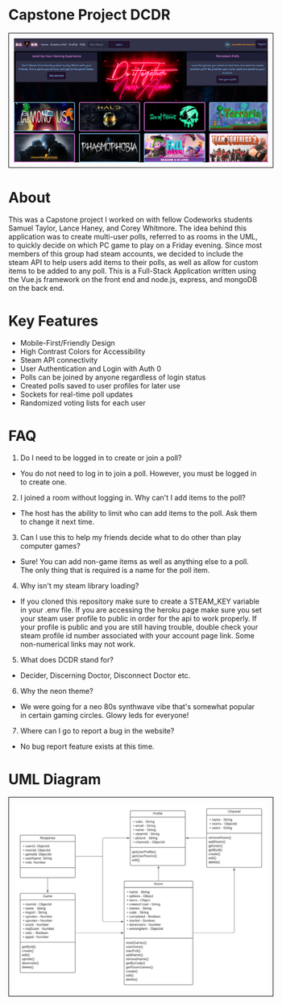 # Capstone Project DCDR

<div>
  <img class="img-responsive"  style="border: 1px solid black;padding: 10px"  src="dcdr-front-page.png" />
</div>

# About

This was a Capstone project I worked on with fellow Codeworks students Samuel Taylor, Lance Haney, and Corey Whitmore.  The idea behind this application was to create multi-user polls, referred to as rooms in the UML, to quickly decide on which PC game to play on a Friday evening.  Since most members of this group had steam accounts, we decided to include the steam API to help users add items to their polls, as well as allow for custom items to be added to any poll.  This is a Full-Stack Application written using the Vue.js framework on the front end and node.js, express, and mongoDB on the back end. 

# Key Features

 - Mobile-First/Friendly Design
 - High Contrast Colors for Accessibility
 - Steam API connectivity
 - User Authentication and Login with Auth 0
 - Polls can be joined by anyone regardless of login status
 - Created polls saved to user profiles for later use 
 - Sockets for real-time poll updates
 - Randomized voting lists for each user

# FAQ

1. Do I need to be logged in to create or join a poll?
         
  - You do not need to log in to join a poll.  However, you must be logged in to create one.
            
2. I joined a room without logging in.  Why can't I add items to the poll?
            
  - The host has the ability to limit who can add items to the poll.  Ask them to change it next time.
           
3. Can I use this to help my friends decide what to do other than play computer games?

  - Sure!  You can add non-game items as well as anything else to a poll.  The only thing that is required is a name for the poll item.

4. Why isn't my steam library loading?

  - If you cloned this repository make sure to create a STEAM_KEY variable in your .env file. If you are accessing the heroku page make sure you set your steam user profile to public in order for the api to work properly.  If your profile is public and you are still having trouble, double check your steam profile id number associated with your account page link.  Some non-numerical links may not work.

5. What does DCDR stand for?

  - Decider, Discerning Doctor, Disconnect Doctor etc.

6. Why the neon theme?

  - We were going for a neo 80s synthwave vibe that's somewhat popular in certain gaming circles. Glowy leds for everyone!

7. Where can I go to report a bug in the website?

  - No bug report feature exists at this time.

# UML Diagram

<div>
  <img class="img-responsive"  style="border: 1px solid black;padding: 10px"  src="UML-DCDR.png" />
</div>



